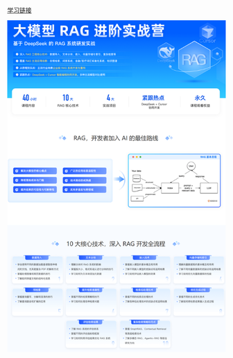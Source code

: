 [学习链接](https://u.geekbang.org/subject/airag/1009927)

![基于DeepSeek的RAG系统研发实战课程架构图](./92-图片-Pic/RAG.PNG)